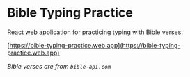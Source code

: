 # Bible Typing Practice
React web application for practicing typing with Bible verses.

[https://bible-typing-practice.web.app](https://bible-typing-practice.web.app)

*Bible verses are from `bible-api.com`*
